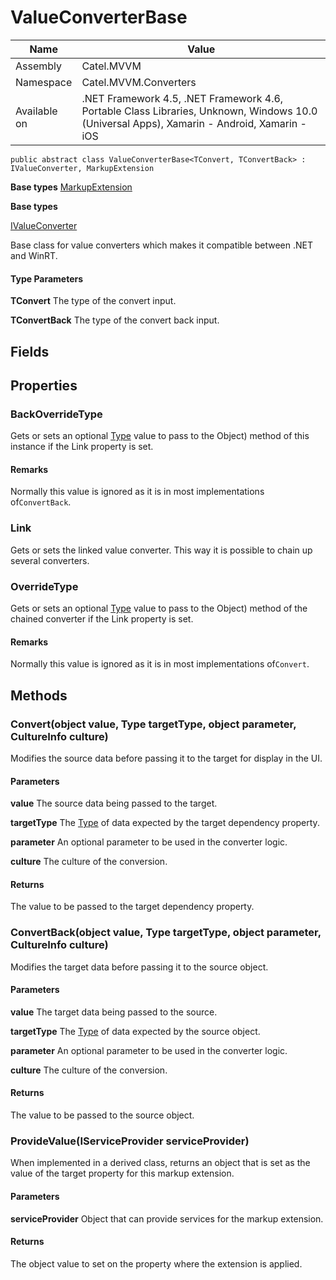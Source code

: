

# ValueConverterBase

Name|Value
---|---
Assembly|Catel.MVVM
Namespace|Catel.MVVM.Converters
Available on|.NET Framework 4.5, .NET Framework 4.6, Portable Class Libraries, Unknown, Windows 10.0 (Universal Apps), Xamarin - Android, Xamarin - iOS

```
public abstract class ValueConverterBase<TConvert, TConvertBack> : IValueConverter, MarkupExtension
```

**Base types**
[MarkupExtension]()

**Base types**

[IValueConverter](/Catel.MVVM\Catel\MVVM\Converters\IValueConverter.md)


Base class for value converters which makes it compatible between .NET and WinRT.

#### Type Parameters

**TConvert**
The type of the convert input.

**TConvertBack**
The type of the convert back input.



## Fields

## Properties

### BackOverrideType

Gets or sets an optional [Type](#) value to pass to the Object) method of this instance if the Link property is set.

#### Remarks

Normally this value is ignored as it is in most implementations of`ConvertBack`.



### Link

Gets or sets the linked value converter. This way it is possible to chain up several converters.



### OverrideType

Gets or sets an optional [Type](#) value to pass to the Object) method of the chained converter if the Link property is set.

#### Remarks

Normally this value is ignored as it is in most implementations of`Convert`.



## Methods

### Convert(object value, Type targetType, object parameter, CultureInfo culture)

Modifies the source data before passing it to the target for display in the UI.

#### Parameters

**value**
The source data being passed to the target.

**targetType**
The [Type](#) of data expected by the target dependency property.

**parameter**
An optional parameter to be used in the converter logic.

**culture**
The culture of the conversion.

#### Returns

The value to be passed to the target dependency property.



### ConvertBack(object value, Type targetType, object parameter, CultureInfo culture)

Modifies the target data before passing it to the source object.

#### Parameters

**value**
The target data being passed to the source.

**targetType**
The [Type](#) of data expected by the source object.

**parameter**
An optional parameter to be used in the converter logic.

**culture**
The culture of the conversion.

#### Returns

The value to be passed to the source object.



### ProvideValue(IServiceProvider serviceProvider)

When implemented in a derived class, returns an object that is set as the value of the target property for this markup extension.

#### Parameters

**serviceProvider**
Object that can provide services for the markup extension.

#### Returns

The object value to set on the property where the extension is applied.



